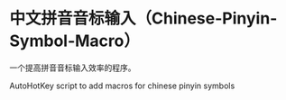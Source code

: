 # 中文拼音音标输入（Chinese-Pinyin-Symbol-Macro）

一个提高拼音音标输入效率的程序。

AutoHotKey script to add macros for chinese pinyin symbols

